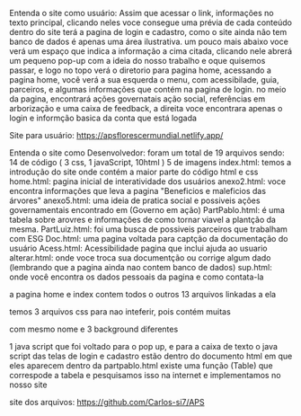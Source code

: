 Entenda o site como usuário:
Assim que acessar o link, informações no texto principal, clicando neles voce consegue uma prévia de cada conteúdo dentro do site
terá a pagina de login e cadastro, como o site ainda não tem banco de dados é apenas uma área ilustrativa.
um pouco mais abaixo voce verá um espaço que indica a informação a cima citada, clicando nele abrerá um pequeno pop-up com
a ideia do nosso trabalho e oque quisemos passar, e logo no topo verá o diretorio para pagina home, acessando a pagina home,
você verá a sua esquerda o menu, com acessibilade, guia, parceiros, e algumas informações que contém na pagina de login.
no meio da pagina, encontrará ações governatais ação social, referências em arborização e uma caixa de feedback, 
a direita voce encontrara apenas o login e informção basica da conta que está logada

Site para usuário: https://apsflorescermundial.netlify.app/


Entenda o site como Desenvolvedor:
foram um total de 19 arquivos sendo:
14 de código ( 3 css, 1 javaScript, 10html )
5 de imagens
 index.html: temos a introdução do site onde contém a maior parte do código html e css
 home.html: pagina inicial de interatividade dos usuários
anexo2.html: voce encontra informações que leva a pagina "Beneficios e maleficios das árvores"
anexo5.html: uma ideia de pratica social e possiveis ações governamentais encontrado em (Governo em ação)
PartPablo.html: é uma tabela sobre arovres e informações de como tornar viavel a plantção da mesma.
PartLuiz.html: foi uma busca de possiveis parceiros que trabalham com ESG
Doc.html: uma pagina voltada para captção da documentação do usuário
Acess.html: Acessibilidade pagina que inclui ajuda ao usuario
alterar.html: onde voce troca sua documentção ou corrige algum dado (lembrando que a pagina  ainda nao contem banco de dados)
sup.html: onde você encontra os dados pessoais da pagina e como contata-la

a pagina home e index contem todos o outros 13 arquivos linkadas a ela

temos 3 arquivos css para nao inteferir, pois contém muitas <div> com mesmo nome e 3 background diferentes

1 java script que foi voltado para o pop up, e para a caixa de texto
o java script das telas de login e cadastro estão dentro do documento html em que eles aparecem
dentro da partpablo.html existe uma função (Table) que correspode a tabela e pesquisamos isso na internet e implementamos no nosso site

site dos arquivos: https://github.com/Carlos-si7/APS













